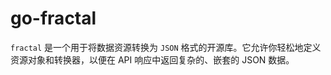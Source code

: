 # go-fractal
 `fractal` 是一个用于将数据资源转换为 `JSON` 格式的开源库。它允许你轻松地定义资源对象和转换器，以便在 API 响应中返回复杂的、嵌套的 JSON 数据。
